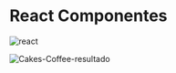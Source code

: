 # React Componentes 

![react](https://github.com/user-attachments/assets/6b9f0b12-dc28-4f83-a77d-d32e902d3870)

![Cakes-Coffee-resultado](https://github.com/user-attachments/assets/30d91748-3e1a-4b9d-9541-b09652b38004)
